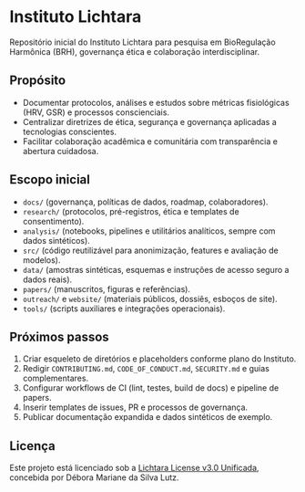 # Instituto Lichtara

Repositório inicial do Instituto Lichtara para pesquisa em BioRegulação Harmônica (BRH), governança ética e colaboração interdisciplinar.

## Propósito
- Documentar protocolos, análises e estudos sobre métricas fisiológicas (HRV, GSR) e processos conscienciais.
- Centralizar diretrizes de ética, segurança e governança aplicadas a tecnologias conscientes.
- Facilitar colaboração acadêmica e comunitária com transparência e abertura cuidadosa.

## Escopo inicial
- `docs/` (governança, políticas de dados, roadmap, colaboradores).
- `research/` (protocolos, pré-registros, ética e templates de consentimento).
- `analysis/` (notebooks, pipelines e utilitários analíticos, sempre com dados sintéticos).
- `src/` (código reutilizável para anonimização, features e avaliação de modelos).
- `data/` (amostras sintéticas, esquemas e instruções de acesso seguro a dados reais).
- `papers/` (manuscritos, figuras e referências).
- `outreach/` e `website/` (materiais públicos, dossiês, esboços de site).
- `tools/` (scripts auxiliares e integrações operacionais).

## Próximos passos
1. Criar esqueleto de diretórios e placeholders conforme plano do Instituto.
2. Redigir `CONTRIBUTING.md`, `CODE_OF_CONDUCT.md`, `SECURITY.md` e guias complementares.
3. Configurar workflows de CI (lint, testes, build de docs) e pipeline de papers.
4. Inserir templates de issues, PR e processos de governança.
5. Publicar documentação expandida e dados sintéticos de exemplo.

## Licença
Este projeto está licenciado sob a [Lichtara License v3.0 Unificada](LICENSE), concebida por Débora Mariane da Silva Lutz.
